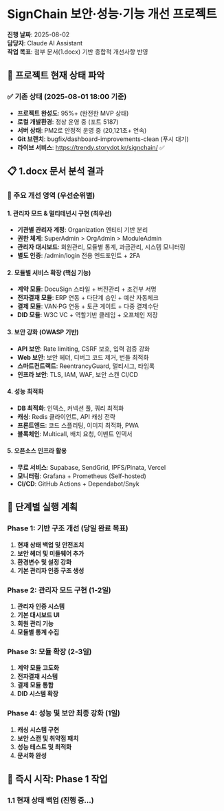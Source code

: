 # SignChain 보안·성능·기능 개선 프로젝트
**진행 날짜**: 2025-08-02  
**담당자**: Claude AI Assistant  
**작업 목표**: 첨부 문서(1.docx) 기반 종합적 개선사항 반영

## 🎯 프로젝트 현재 상태 파악

### ✅ 기존 상태 (2025-08-01 18:00 기준)
- **프로젝트 완성도**: 95%+ (완전한 MVP 상태)
- **로컬 개발환경**: 정상 운영 중 (포트 5187)
- **서버 상태**: PM2로 안정적 운영 중 (20,121초+ 연속)
- **Git 브랜치**: bugfix/dashboard-improvements-clean (푸시 대기)
- **라이브 서비스**: https://trendy.storydot.kr/signchain/ ✅

## 📋 1.docx 문서 분석 결과

### 🎯 주요 개선 영역 (우선순위별)

#### 1. **관리자 모드 & 멀티테넌시 구현** (최우선)
- **기관별 관리자 계정**: Organization 엔티티 기반 분리
- **권한 체계**: SuperAdmin > OrgAdmin > ModuleAdmin
- **관리자 대시보드**: 회원관리, 모듈별 통계, 과금관리, 시스템 모니터링
- **별도 인증**: /admin/login 전용 엔드포인트 + 2FA

#### 2. **모듈별 서비스 확장** (핵심 기능)
- **계약 모듈**: DocuSign 스타일 + 버전관리 + 조건부 서명
- **전자결재 모듈**: ERP 연동 + 다단계 승인 + 예산 자동체크
- **결제 모듈**: VAN·PG 연동 + 토큰 게이트 + 다중 결제수단
- **DID 모듈**: W3C VC + 역할기반 클레임 + 오프체인 저장

#### 3. **보안 강화** (OWASP 기반)
- **API 보안**: Rate limiting, CSRF 보호, 입력 검증 강화
- **Web 보안**: 보안 헤더, 디버그 코드 제거, 번들 최적화
- **스마트컨트랙트**: ReentrancyGuard, 멀티시그, 타임록
- **인프라 보안**: TLS, IAM, WAF, 보안 스캔 CI/CD

#### 4. **성능 최적화**
- **DB 최적화**: 인덱스, 커넥션 풀, 쿼리 최적화
- **캐싱**: Redis 클라이언트, API 캐싱 전략
- **프론트엔드**: 코드 스플리팅, 이미지 최적화, PWA
- **블록체인**: Multicall, 배치 요청, 이벤트 인덱서

#### 5. **오픈소스 인프라 활용**
- **무료 서비스**: Supabase, SendGrid, IPFS/Pinata, Vercel
- **모니터링**: Grafana + Prometheus (Self-hosted)
- **CI/CD**: GitHub Actions + Dependabot/Snyk

## 📅 단계별 실행 계획

### Phase 1: 기반 구조 개선 (당일 완료 목표)
1. **현재 상태 백업 및 안전조치**
2. **보안 헤더 및 미들웨어 추가**
3. **환경변수 및 설정 강화**
4. **기본 관리자 인증 구조 생성**

### Phase 2: 관리자 모드 구현 (1-2일)
1. **관리자 인증 시스템**
2. **기본 대시보드 UI**
3. **회원 관리 기능**
4. **모듈별 통계 수집**

### Phase 3: 모듈 확장 (2-3일)
1. **계약 모듈 고도화**
2. **전자결재 시스템**
3. **결제 모듈 통합**
4. **DID 시스템 확장**

### Phase 4: 성능 및 보안 최종 강화 (1일)
1. **캐싱 시스템 구현**
2. **보안 스캔 및 취약점 패치**
3. **성능 테스트 및 최적화**
4. **문서화 완성**

## 🚀 즉시 시작: Phase 1 작업

### 1.1 현재 상태 백업 (진행 중...)

